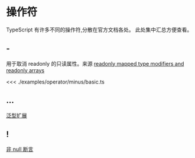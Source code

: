 # 操作符

TypeScript 有许多不同的操作符,分散在官方文档各处。
此处集中汇总方便查看。

## -
用于取消 readonly 的只读属性。来源 [readonly mapped type modifiers and readonly arrays](https://www.typescriptlang.org/docs/handbook/release-notes/overview.html#readonly-mapped-type-modifiers-and-readonly-arrays)

<<< ./examples/operator/minus/basic.ts

## ...
<!-- TODO: 补充泛型扩展讲解 -->
[泛型扩展](https://www.typescriptlang.org/v2/docs/handbook/release-notes/overview.html#generic-spread-expressions-in-object-literals)

## !

[非 null 断言](https://www.typescriptlang.org/v2/docs/handbook/release-notes/overview.html#non-null-assertion-operator)